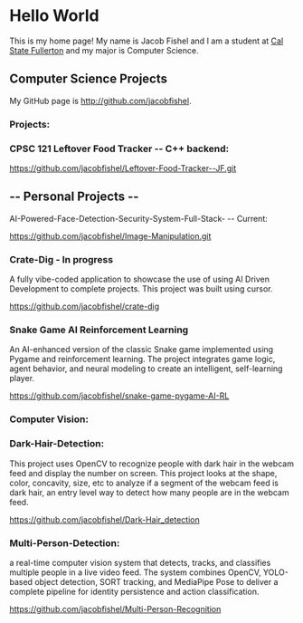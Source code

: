 # Hello World


This is my home page! My name is Jacob Fishel and I am a student at [Cal State Fullerton](http://www.fullerton.edu/) and my major is Computer Science.


## Computer Science Projects


My GitHub page is http://github.com/jacobfishel.


### Projects:

### CPSC 121 Leftover Food Tracker -- C++ backend:

https://github.com/jacobfishel/Leftover-Food-Tracker--JF.git


## -- Personal Projects --
AI-Powered-Face-Detection-Security-System-Full-Stack- -- Current:

https://github.com/jacobfishel/Image-Manipulation.git


### Crate-Dig - In progress
A fully vibe-coded application to showcase the use of using AI Driven Development to complete projects.
This project was built using cursor. 

https://github.com/jacobfishel/crate-dig


### Snake Game AI Reinforcement Learning
An AI-enhanced version of the classic Snake game implemented using Pygame and reinforcement learning. The project integrates game logic, agent behavior, and neural modeling to create an intelligent, self-learning player.

https://github.com/jacobfishel/snake-game-pygame-AI-RL



### Computer Vision:

### Dark-Hair-Detection:
This project uses OpenCV to recognize people with dark hair in the webcam feed and display the number on screen. 
This project looks at the shape, color, concavity, size, etc to analyze if a segment of the webcam feed is dark hair, an entry level way to detect how many people are in the webcam feed. 

https://github.com/jacobfishel/Dark-Hair_detection


### Multi-Person-Detection:
a real-time computer vision system that detects, tracks, and classifies multiple people in a live video feed. The system combines OpenCV, YOLO-based object detection, SORT tracking, and MediaPipe Pose to deliver a complete pipeline for identity persistence and action classification.

https://github.com/jacobfishel/Multi-Person-Recognition





